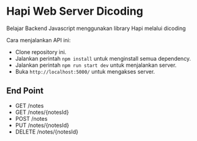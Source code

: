 # Hapi Web Server Dicoding

Belajar Backend Javascript menggunakan library Hapi melalui dicoding

Cara menjalankan API ini:

-   Clone repository ini.
-   Jalankan perintah `npm install` untuk menginstall semua dependency.
-   Jalankan perintah `npm run start dev` untuk menjalankan server.
-   Buka `http://localhost:5000/` untuk mengakses server.

## End Point

-   GET /notes
-   GET /notes/{notesId}
-   POST /notes
-   PUT /notes/{notesId}
-   DELETE /notes/{notesId}

